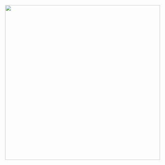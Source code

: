 <div id="header" aling="center">
  <img src="https://media.giphy.com/media/Dh5q0sShxgp13DwrvG/giphy.gif" width="500"/>
</div>
